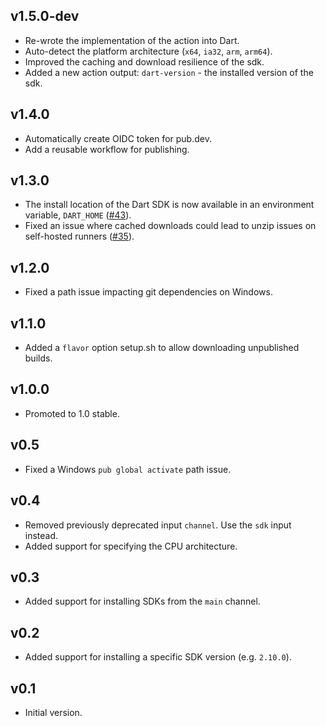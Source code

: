 ## v1.5.0-dev

* Re-wrote the implementation of the action into Dart.
* Auto-detect the platform architecture (`x64`, `ia32`, `arm`, `arm64`).
* Improved the caching and download resilience of the sdk.
* Added a new action output: `dart-version` - the installed version of the sdk.

## v1.4.0

* Automatically create OIDC token for pub.dev.
* Add a reusable workflow for publishing.

## v1.3.0

* The install location of the Dart SDK is now available
  in an environment variable, `DART_HOME`
  ([#43](https://github.com/dart-lang/setup-dart/issues/43)).
* Fixed an issue where cached downloads could lead to unzip issues
  on self-hosted runners
  ([#35](https://github.com/dart-lang/setup-dart/issues/35)).

## v1.2.0

* Fixed a path issue impacting git dependencies on Windows.

## v1.1.0

* Added a `flavor` option setup.sh to allow downloading unpublished builds.

## v1.0.0

* Promoted to 1.0 stable.

## v0.5

* Fixed a Windows `pub global activate` path issue.

## v0.4

* Removed previously deprecated input `channel`. Use the `sdk` input instead.
* Added support for specifying the CPU architecture.

## v0.3

* Added support for installing SDKs from the `main` channel.

## v0.2

* Added support for installing a specific SDK version (e.g. `2.10.0`).

## v0.1

* Initial version.
